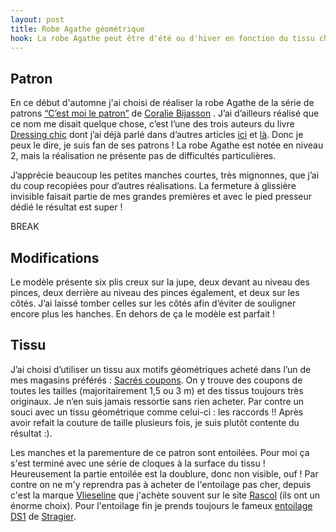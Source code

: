 ```yaml
---
layout: post
title: Robe Agathe géométrique
hook: La robe Agathe peut être d'été ou d'hiver en fonction du tissu choisi. Ici dans un magnifique tissu géométrique que j'avais dans mon stock.
---
```



## Patron

En ce début d'automne j'ai choisi de réaliser la robe Agathe de la série de patrons [“C’est moi le patron”][1] de [Coralie Bijasson][2] . J’ai d’ailleurs réalisé que ce nom me disait quelque chose, c’est l’une des trois auteurs du livre [Dressing chic][3] dont j’ai déjà parlé dans d’autres articles [ici][4] et [là][5]. Donc je peux le dire, je suis fan de ses patrons ! La robe Agathe est notée en niveau 2, mais la réalisation ne présente pas de difficultés particulières.

J’apprécie beaucoup les petites manches courtes, très mignonnes, que j’ai du coup recopiées pour d’autres réalisations. La fermeture à glissière invisible faisait partie de mes grandes premières et avec le pied presseur dédié le résultat est super !

BREAK

## Modifications

Le modèle présente six plis creux sur la jupe, deux devant au niveau des pinces, deux derrière au niveau des pinces également, et deux sur les côtés. J’ai laissé tomber celles sur les côtés afin d’éviter de souligner encore plus les hanches. En dehors de ça le modèle est parfait !

## Tissu

J’ai choisi d’utiliser un tissu aux motifs géométriques acheté dans l’un de mes magasins préférés : [Sacrés coupons][6]. On y trouve des coupons de toutes les tailles (majoritairement 1,5 ou 3 m) et des tissus toujours très originaux. Je n’en suis jamais ressortie sans rien acheter. Par contre un souci avec un tissu géométrique comme celui-ci : les raccords !! Après avoir refait la couture de taille plusieurs fois, je suis plutôt contente du résultat :).

Les manches et la parementure de ce patron sont entoilées. Pour moi ça s'est terminé avec une série de cloques à la surface du tissu ! Heureusement la partie entoilée est la doublure, donc non visible, ouf ! Par contre on ne m'y reprendra pas à acheter de l'entoilage pas cher, depuis c'est la marque [Vlieseline][7] que j'achète souvent sur le site [Rascol][8] (ils ont un énorme choix). Pour l'entoilage fin je prends toujours le fameux [entoilage DS1][9] de [Stragier][10]. 

[1]: https://coralie-bijasson.com/
[2]: https://coralie-bijasson.com/content/4-a-propos
[3]: http://amzn.to/2yCvDpd
[4]: /robe-kimono/
[5]: /gilet-monceau/
[6]: https://www.sacres-coupons.com/
[7]: https://www.vlieseline.com/Produits
[8]: https://www.rascol.com/
[9]: https://www.stragier.com/fr/article/601157/entoilage-ds1-uni-blanc-150-cm
[10]: https://www.stragier.com/fr/home
